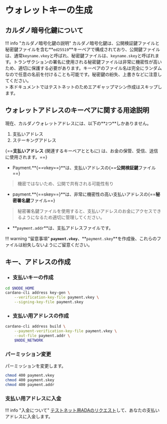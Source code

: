 # **ウォレットキーの生成**

## **カルダノ暗号化鍵について**
!!! info "カルダノ暗号化鍵の説明"
    カルダノ暗号化鍵は、公開検証鍵ファイルと秘密鍵ファイルを含む**`ed25519`**キーペアで構成されており、公開鍵ファイルは、通常`keyname.vkey`と呼ばれ、秘密鍵ファイルは、`keyname.skey`と呼ばれます。トランザクションの署名に使用される秘密鍵ファイルは非常に機密性が高いため、適切に保護する必要があります。キーペアのファイル名は完全にランダムなので任意の名前を付けることも可能です。秘密鍵の紛失、上書きなどに注意してください。  
    > 本ドキュメントではテストネットのためエアギャップマシン作成はスキップします。

## **ウォレットアドレスのキーペアに関する用途説明**
現在、カルダノウォレットアドレスには、以下の**`2`つ**しかありません。

1. 支払いアドレス
2. ステーキングアドレス

{==**支払いアドレス** (関連するキーペアとともに) は、お金の保管、受信、送信に使用されます。==}

- Payment.**{==vkey==}**は、支払いアドレスの{==**公開検証鍵**ファイル==}
> 機密ではないため、公開で共有される可能性有り
- payment.**{==skey==}**は、非常に機密性の高い支払いアドレスの{==**秘密署名鍵**ファイル==}
> 秘密署名鍵ファイルを使用すると、支払いアドレスのお金にアクセスできるようになるため適切に管理してください。
- **`payment.addr`**は、支払アドレスファイルです。

!!! warning "留意事項"
    **`payment.vkey`**、**`payment.skey`**を作成後、これらのファイルは紛失しないようにご留意ください。

## **キー、アドレスの作成**

- ### **支払いキーの作成**
``` bash
cd $NODE_HOME
cardano-cli address key-gen \
    --verification-key-file payment.vkey \
    --signing-key-file payment.skey
```

- ### **支払い用アドレスの作成**
``` bash
cardano-cli address build \
    --payment-verification-key-file payment.vkey \
    --out-file payment.addr \
    $NODE_NETWORK
```

### **パーミッション変更**

パーミッションを変更します。

``` bash
chmod 400 payment.vkey
chmod 400 payment.skey
chmod 400 payment.addr
```

### **支払い用アドレスに入金**

!!! info "入金について"
    [テストネット用ADAのリクエスト](././request-tada.md/#_1)して、あなたの支払いアドレスに入金します。
